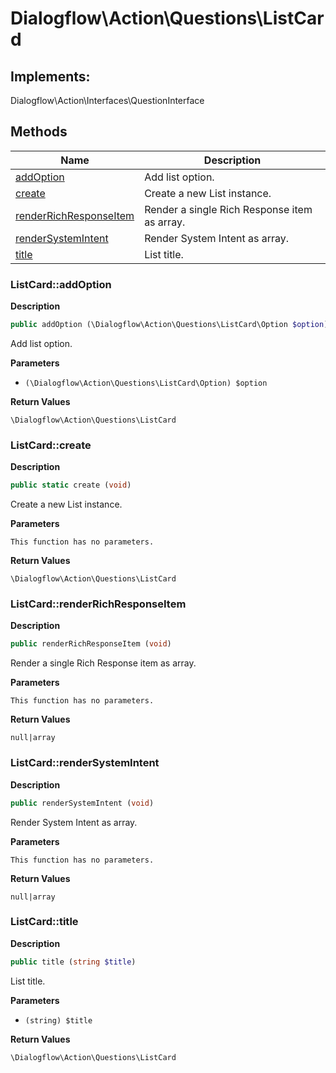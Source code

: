 # Dialogflow\Action\Questions\ListCard  



## Implements:
Dialogflow\Action\Interfaces\QuestionInterface



## Methods

| Name | Description |
|------|-------------|
|[addOption](#listcardaddoption)|Add list option.|
|[create](#listcardcreate)|Create a new List instance.|
|[renderRichResponseItem](#listcardrenderrichresponseitem)|Render a single Rich Response item as array.|
|[renderSystemIntent](#listcardrendersystemintent)|Render System Intent as array.|
|[title](#listcardtitle)|List title.|




### ListCard::addOption  

**Description**

```php
public addOption (\Dialogflow\Action\Questions\ListCard\Option $option)
```

Add list option. 

 

**Parameters**

* `(\Dialogflow\Action\Questions\ListCard\Option) $option`

**Return Values**

`\Dialogflow\Action\Questions\ListCard`





### ListCard::create  

**Description**

```php
public static create (void)
```

Create a new List instance. 

 

**Parameters**

`This function has no parameters.`

**Return Values**

`\Dialogflow\Action\Questions\ListCard`





### ListCard::renderRichResponseItem  

**Description**

```php
public renderRichResponseItem (void)
```

Render a single Rich Response item as array. 

 

**Parameters**

`This function has no parameters.`

**Return Values**

`null|array`





### ListCard::renderSystemIntent  

**Description**

```php
public renderSystemIntent (void)
```

Render System Intent as array. 

 

**Parameters**

`This function has no parameters.`

**Return Values**

`null|array`





### ListCard::title  

**Description**

```php
public title (string $title)
```

List title. 

 

**Parameters**

* `(string) $title`

**Return Values**

`\Dialogflow\Action\Questions\ListCard`




